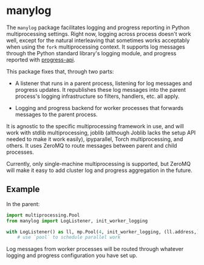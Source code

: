 # manylog

The `manylog` package facilitates logging and progress reporting in Python
multiprocessing settings.  Right now, logging across process doesn't work
well, except for the natural interleaving that sometimes works acceptably
when using the `fork` multiprocessing context.  It supports log messages
through the Python standard library's logging module, and progress reported
with [progress-api][].

[progress-api]: https://progress-api.readthedocs.io/en/latest/

This package fixes that, through two parts:

-   A listener that runs in a parent process, listening for log messages and
    progress updates.  It republishes these log messages into the parent
    process's logging infrastructure so filters, handlers, etc. all apply.

-   Logging and progress backend for worker processes that forwards messages
    to the parent process.

It is agnostic to the specific multiprocessing framework in use, and will work
with stdlib multiprocessing, joblib (although Joblib lacks the setup API needed
to make it work easily), ipyparallel, Torch multiprocessing, and others. It uses
ZeroMQ to route messages between parent and child processes.

Currently, only single-machine multiprocessing is supported, but ZeroMQ will
make it easy to add cluster log and progress aggregation in the future.

## Example

In the parent:

```python
import multiprocessing.Pool
from manylog import LogListener, init_worker_logging

with LogListener() as ll, mp.Pool(4, init_worker_logging, (ll.address,), None, mp.get_context('spawn')) as pool:
    # use `pool` to schedule parallel work
```

Log messages from worker processes will be routed through whatever logging and
progress configuration you have set up.
